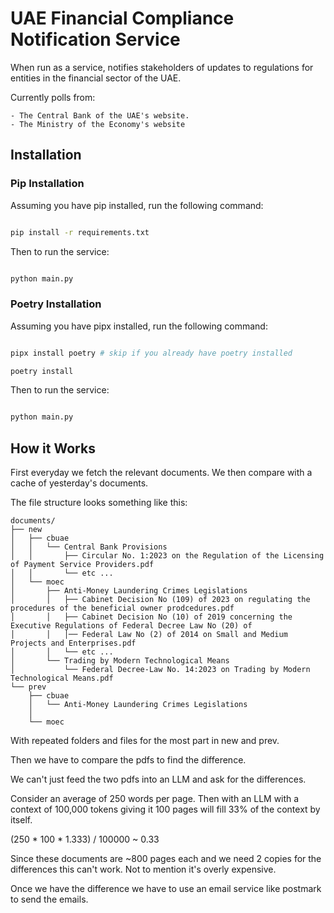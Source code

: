# UAE Financial Compliance Notification Service
When run as a service, notifies stakeholders of updates to regulations for entities in the financial sector of the UAE.

Currently polls from:

	- The Central Bank of the UAE's website.
	- The Ministry of the Economy's website


## Installation

### Pip Installation

Assuming you have pip installed, run the following command:

```bash

pip install -r requirements.txt

```

Then to run the service:

```bash

python main.py

```


### Poetry Installation

Assuming you have pipx installed, run the following command:

```bash

pipx install poetry # skip if you already have poetry installed

poetry install

```

Then to run the service:

```bash

python main.py

```

## How it Works

First everyday we fetch the relevant documents.
We then compare with a cache of yesterday's documents.

The file structure looks something like this:

```
documents/
├── new
│   ├── cbuae
│   │   └── Central Bank Provisions
│   │       ├── Circular No. 1:2023 on the Regulation of the Licensing of Payment Service Providers.pdf
│	│	    └── etc ...
│   └── moec
│       ├── Anti-Money Laundering Crimes Legislations
│       │   ├── Cabinet Decision No (109) of 2023 on regulating the procedures of the beneficial owner prodcedures.pdf
│       │   ├── Cabinet Decision No (10) of 2019 concerning the Executive Regulations of Federal Decree Law No (20) of
│       │   │── Federal Law No (2) of 2014 on Small and Medium Projects and Enterprises.pdf
│		│	└── etc ...
│       └── Trading by Modern Technological Means
│           └── Federal Decree-Law No. 14:2023 on Trading by Modern Technological Means.pdf
└── prev
    ├── cbuae
    │   └── Anti-Money Laundering Crimes Legislations
    │
    └── moec

```

With repeated folders and files for the most part in new and prev.

Then we have to compare the pdfs to find the difference.

We can't just feed the two pdfs into an LLM and ask for the differences.

Consider an average of 250 words per page.
Then with an LLM with a context of 100,000 tokens giving it 100 pages will fill 33% of the context by itself.

(250 * 100 * 1.333) / 100000 ~ 0.33

Since these documents are ~800 pages each and we need 2 copies for the differences this can't work.
Not to mention it's overly expensive.


Once we have the difference we have to use an email service like postmark to send the emails.